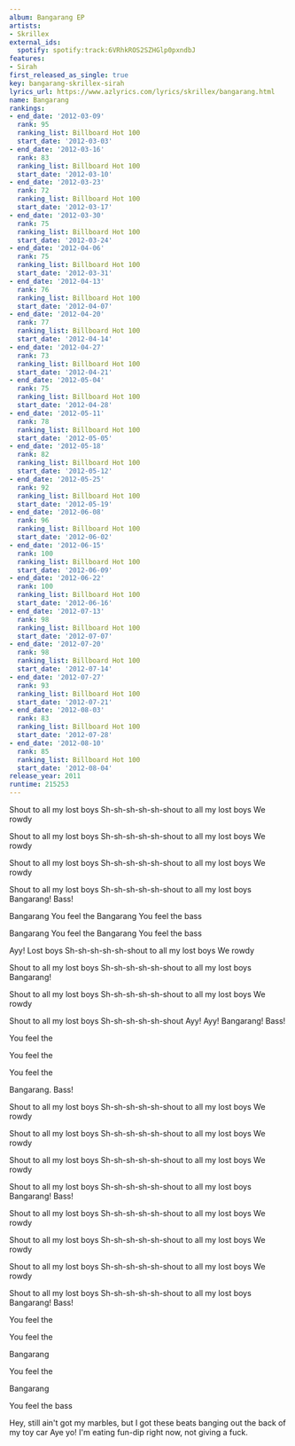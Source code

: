 ```yaml
---
album: Bangarang EP
artists:
- Skrillex
external_ids:
  spotify: spotify:track:6VRhkROS2SZHGlp0pxndbJ
features:
- Sirah
first_released_as_single: true
key: bangarang-skrillex-sirah
lyrics_url: https://www.azlyrics.com/lyrics/skrillex/bangarang.html
name: Bangarang
rankings:
- end_date: '2012-03-09'
  rank: 95
  ranking_list: Billboard Hot 100
  start_date: '2012-03-03'
- end_date: '2012-03-16'
  rank: 83
  ranking_list: Billboard Hot 100
  start_date: '2012-03-10'
- end_date: '2012-03-23'
  rank: 72
  ranking_list: Billboard Hot 100
  start_date: '2012-03-17'
- end_date: '2012-03-30'
  rank: 75
  ranking_list: Billboard Hot 100
  start_date: '2012-03-24'
- end_date: '2012-04-06'
  rank: 75
  ranking_list: Billboard Hot 100
  start_date: '2012-03-31'
- end_date: '2012-04-13'
  rank: 76
  ranking_list: Billboard Hot 100
  start_date: '2012-04-07'
- end_date: '2012-04-20'
  rank: 77
  ranking_list: Billboard Hot 100
  start_date: '2012-04-14'
- end_date: '2012-04-27'
  rank: 73
  ranking_list: Billboard Hot 100
  start_date: '2012-04-21'
- end_date: '2012-05-04'
  rank: 75
  ranking_list: Billboard Hot 100
  start_date: '2012-04-28'
- end_date: '2012-05-11'
  rank: 78
  ranking_list: Billboard Hot 100
  start_date: '2012-05-05'
- end_date: '2012-05-18'
  rank: 82
  ranking_list: Billboard Hot 100
  start_date: '2012-05-12'
- end_date: '2012-05-25'
  rank: 92
  ranking_list: Billboard Hot 100
  start_date: '2012-05-19'
- end_date: '2012-06-08'
  rank: 96
  ranking_list: Billboard Hot 100
  start_date: '2012-06-02'
- end_date: '2012-06-15'
  rank: 100
  ranking_list: Billboard Hot 100
  start_date: '2012-06-09'
- end_date: '2012-06-22'
  rank: 100
  ranking_list: Billboard Hot 100
  start_date: '2012-06-16'
- end_date: '2012-07-13'
  rank: 98
  ranking_list: Billboard Hot 100
  start_date: '2012-07-07'
- end_date: '2012-07-20'
  rank: 98
  ranking_list: Billboard Hot 100
  start_date: '2012-07-14'
- end_date: '2012-07-27'
  rank: 93
  ranking_list: Billboard Hot 100
  start_date: '2012-07-21'
- end_date: '2012-08-03'
  rank: 83
  ranking_list: Billboard Hot 100
  start_date: '2012-07-28'
- end_date: '2012-08-10'
  rank: 85
  ranking_list: Billboard Hot 100
  start_date: '2012-08-04'
release_year: 2011
runtime: 215253
---
```

Shout to all my lost boys
Sh-sh-sh-sh-sh-shout to all my lost boys
We rowdy

Shout to all my lost boys
Sh-sh-sh-sh-sh-shout to all my lost boys
We rowdy

Shout to all my lost boys
Sh-sh-sh-sh-sh-shout to all my lost boys
We rowdy

Shout to all my lost boys
Sh-sh-sh-sh-sh-shout to all my lost boys
Bangarang! Bass!

Bangarang
You feel the
Bangarang
You feel the bass

Bangarang
You feel the
Bangarang
You feel the bass

Ayy!
Lost boys
Sh-sh-sh-sh-sh-shout to all my lost boys
We rowdy

Shout to all my lost boys
Sh-sh-sh-sh-sh-shout to all my lost boys
Bangarang!

Shout to all my lost boys
Sh-sh-sh-sh-sh-shout to all my lost boys
We rowdy

Shout to all my lost boys
Sh-sh-sh-sh-sh-shout
Ayy! Ayy! Bangarang! Bass!

You feel the

You feel the

You feel the

Bangarang. Bass!

Shout to all my lost boys
Sh-sh-sh-sh-sh-shout to all my lost boys
We rowdy

Shout to all my lost boys
Sh-sh-sh-sh-sh-shout to all my lost boys
We rowdy

Shout to all my lost boys
Sh-sh-sh-sh-sh-shout to all my lost boys
We rowdy

Shout to all my lost boys
Sh-sh-sh-sh-sh-shout to all my lost boys
Bangarang! Bass!

Shout to all my lost boys
Sh-sh-sh-sh-sh-shout to all my lost boys
We rowdy

Shout to all my lost boys
Sh-sh-sh-sh-sh-shout to all my lost boys
We rowdy

Shout to all my lost boys
Sh-sh-sh-sh-sh-shout to all my lost boys
We rowdy

Shout to all my lost boys
Sh-sh-sh-sh-sh-shout to all my lost boys
Bangarang! Bass!

You feel the

You feel the

Bangarang

You feel the

Bangarang

You feel the bass


Hey, still ain't got my marbles, but I got these beats banging out the back of my toy car
Aye yo! I'm eating fun-dip right now, not giving a fuck.
